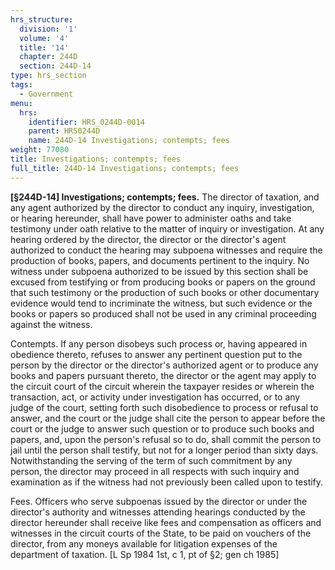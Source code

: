 ```yaml
---
hrs_structure:
  division: '1'
  volume: '4'
  title: '14'
  chapter: 244D
  section: 244D-14
type: hrs_section
tags:
  - Government
menu:
  hrs:
    identifier: HRS_0244D-0014
    parent: HRS0244D
    name: 244D-14 Investigations; contempts; fees
weight: 77080
title: Investigations; contempts; fees
full_title: 244D-14 Investigations; contempts; fees
---
```

**[§244D-14] Investigations; contempts; fees.** The director of taxation, and any agent authorized by the director to conduct any inquiry, investigation, or hearing hereunder, shall have power to administer oaths and take testimony under oath relative to the matter of inquiry or investigation. At any hearing ordered by the director, the director or the director's agent authorized to conduct the hearing may subpoena witnesses and require the production of books, papers, and documents pertinent to the inquiry. No witness under subpoena authorized to be issued by this section shall be excused from testifying or from producing books or papers on the ground that such testimony or the production of such books or other documentary evidence would tend to incriminate the witness, but such evidence or the books or papers so produced shall not be used in any criminal proceeding against the witness.

Contempts. If any person disobeys such process or, having appeared in obedience thereto, refuses to answer any pertinent question put to the person by the director or the director's authorized agent or to produce any books and papers pursuant thereto, the director or the agent may apply to the circuit court of the circuit wherein the taxpayer resides or wherein the transaction, act, or activity under investigation has occurred, or to any judge of the court, setting forth such disobedience to process or refusal to answer, and the court or the judge shall cite the person to appear before the court or the judge to answer such question or to produce such books and papers, and, upon the person's refusal so to do, shall commit the person to jail until the person shall testify, but not for a longer period than sixty days. Notwithstanding the serving of the term of such commitment by any person, the director may proceed in all respects with such inquiry and examination as if the witness had not previously been called upon to testify.

Fees. Officers who serve subpoenas issued by the director or under the director's authority and witnesses attending hearings conducted by the director hereunder shall receive like fees and compensation as officers and witnesses in the circuit courts of the State, to be paid on vouchers of the director, from any moneys available for litigation expenses of the department of taxation. [L Sp 1984 1st, c 1, pt of §2; gen ch 1985]